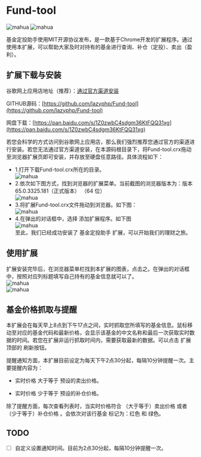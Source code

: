 # Fund-tool  
![mahua](https://img.shields.io/github/tag/lazyphp/Fund-tool.svg) ![mahua](https://img.shields.io/github/license/lazyphp/Fund-tool.svg)

基金定投助手使用MIT开源协议发布，是一款基于Chrome开发的扩展程序。通过使用本扩展，可以帮助大家及时对持有的基金进行查询、补仓（定投）、卖出（盈利）。  

## 扩展下载与安装

谷歌网上应用店地址（推荐）：[通过官方渠道安装 ](https://chrome.google.com/webstore/detail/%E5%9F%BA%E9%87%91%E5%AE%9A%E6%8A%95%E5%8A%A9%E6%89%8B/bipnngiflpojfmfcpdngilmohjopbdhl?hl=zh-CN)

GITHUB源码：[https://github.com/lazyphp/Fund-tool](https://github.com/lazyphp/Fund-tool) 

网盘下载：[https://pan.baidu.com/s/1Z0zwbC4sdgm36KtFQQ31xg](https://pan.baidu.com/s/1Z0zwbC4sdgm36KtFQQ31xg) 

若您会科学的方式访问到谷歌网上应用店，那么我们强烈推荐您通过官方的渠道进行安装。若您无法通过官方渠道安装，在本源码根目录下，将Fund-tool.crx拖动至浏览器扩展页即可安装，并存放至硬盘任意路径。具体流程如下：  
  
  
-   1.打开下载Fund-tool.crx所在的目录。  
![mahua](http://wx2.sinaimg.cn/large/d2d33fbfgy1fpyd3vt12yj20b20733yo.jpg)    
-   2.依次如下图方式，找到浏览器的扩展菜单。当前截图的浏览器版本为：版本 65.0.3325.181（正式版本） （64 位）  
![mahua](http://wx4.sinaimg.cn/mw690/d2d33fbfgy1fprf1jsxsoj20gd0e20uc.jpg)    
-   3.将扩展Fund-tool.crx文件拖动到浏览器。如下图：  
![mahua](http://wx2.sinaimg.cn/large/d2d33fbfgy1fpyd3w7dx8j21400lt0uq.jpg)    
-   4.在弹出的对话框中，选择 添加扩展程序。如下图  
![mahua](http://wx2.sinaimg.cn/mw690/d2d33fbfgy1fpyd3wli4nj20bc05tjrh.jpg)    
至此，我们已经成功安装了 基金定投助手 扩展，可以开始我们的理财之旅。 

## 使用扩展

扩展安装完毕后，在浏览器菜单栏找到本扩展的图表，点击之。在弹出的对话框中，按照对应列标题填写自己持有的基金信息就可以了。  
![mahua](http://wx1.sinaimg.cn/large/d2d33fbfgy1fpuy8j7655j20zk0m8wfs.jpg)  
![mahua](http://wx2.sinaimg.cn/large/d2d33fbfgy1fpuy8jmex9j20xc0m80ub.jpg)  

## 基金价格抓取与提醒

本扩展会在每天早上8点到下午17点之间，实时抓取您所填写的基金信息。鼠标移动至对应的基金代码和最新价格，会显示该基金的中文名称和最后一次获取实时数据的时间。若您在扩展非运行抓取时间内，需要获取最新的数据。可以点击 扩展顶部的 刷新按钮。  
 
提醒通知方面，本扩展目前设定为每天下午2点30分起，每隔10分钟提醒一次。主要提醒内容为：  

-   实时价格 大于等于 预设的卖出价格。  

-   实时价格 少于等于 预设的补仓价格。  

除了提醒方面，每次查看列表时，当实时价格符合 （大于等于）卖出价格 或者 （少于等于）补仓价格 。会依次对该行基金 标记为：红色 和 绿色。  

## TODO

- [ ] 自定义设置通知时间。目前为2点30分起，每隔10分钟提醒一次。  